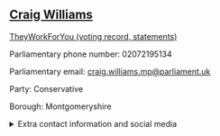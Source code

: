 ## <a href="https://members.parliament.uk/member/4438/contact">Craig Williams</a>

<a href="https://www.theyworkforyou.com/mp/25329/craig_williams/montgomeryshire">TheyWorkForYou (voting record, statements)</a> 

Parliamentary phone number: 02072195134 

Parliamentary email: craig.williams.mp@parliament.uk 

Party: Conservative 

Borough: Montgomeryshire 

<details><summary>Extra contact information and social media</summary> 
<li>Website:</li>
<li>Twitter: https://twitter.com/craig4monty</li>
<li>Constituency office phone number: 01938552315</li>
<li>Constituency office email:</li>
<li>Facebook: https://www.facebook.com/Craig4Montgomeryshire/</li>
<li>Instagram:</li>
<li>Youtube:</li>
<li>Linkedin:</li>
<li>Government department phone number:</li>
<li>Government department email:</li>
<li>Threads:</li>
<li>Party office phone number:</li>
<li>Party office email:</li>
<li>Tiktok:</li>
</details>
